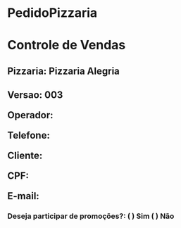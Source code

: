 # PedidoPizzaria

<h1>Controle de Vendas</h1>

<h2>Pizzaria: Pizzaria Alegria<h2>

<p>Versao: 003</p>
<p>Operador:</p>

<p>Telefone:</p>
<p>Cliente:</p>
<p>CPF:</p>
<p>E-mail:</p>
  
  <h3>Deseja participar de promoções?: (  ) Sim   ( ) Não
